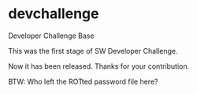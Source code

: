 # devchallenge
Developer Challenge Base

This was the first stage of SW Developer Challenge.

Now it has been released. Thanks for your contribution.

BTW: Who left the ROTted password file here?
